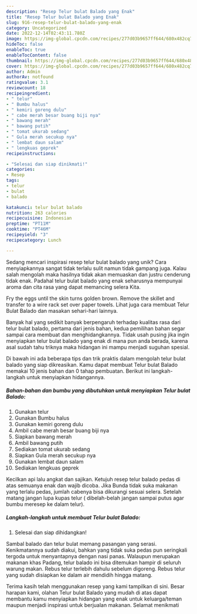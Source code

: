 ```yaml
---
description: "Resep Telur bulat Balado yang Enak"
title: "Resep Telur bulat Balado yang Enak"
slug: 916-resep-telur-bulat-balado-yang-enak
category: Uncategorized
date: 2022-12-14T02:43:11.780Z
image: https://img-global.cpcdn.com/recipes/277d03b9657ff644/680x482cq70/telur-bulat-balado-foto-resep-utama.jpg
hideToc: false
enableToc: true
enableTocContent: false
thumbnail: https://img-global.cpcdn.com/recipes/277d03b9657ff644/680x482cq70/telur-bulat-balado-foto-resep-utama.jpg
cover: https://img-global.cpcdn.com/recipes/277d03b9657ff644/680x482cq70/telur-bulat-balado-foto-resep-utama.jpg
author: Admin
authorAv: notfound
ratingvalue: 3.1
reviewcount: 18
recipeingredient:
- " telur"
- " Bumbu halus"
- " kemiri goreng dulu"
- " cabe merah besar buang biji nya"
- " bawang merah"
- " bawang putih"
- " tomat ukurab sedang"
- " Gula merah secukup nya"
- " lembat daun salam"
- " lengkuas geprek"
recipeinstructions:

- "Selesai dan siap dinikmati!"
categories:
- Resep
tags:
- telur
- bulat
- balado

katakunci: telur bulat balado 
nutrition: 263 calories
recipecuisine: Indonesian
preptime: "PT11M"
cooktime: "PT46M"
recipeyield: "3"
recipecategory: Lunch

---
```





Sedang mencari inspirasi resep telur bulat balado yang unik? Cara menyiapkannya sangat tidak terlalu sulit namun tidak gampang juga. Kalau salah mengolah maka hasilnya tidak akan memuaskan dan justru cenderung tidak enak. Padahal telur bulat balado yang enak seharusnya mempunyai aroma dan cita rasa yang dapat memancing selera Kita.





Fry the eggs until the skin turns golden brown. Remove the skillet and transfer to a wire rack set over paper towels. Lihat juga cara membuat Telur Bulat Balado dan masakan sehari-hari lainnya.

Banyak hal yang sedikit banyak berpengaruh terhadap kualitas rasa dari telur bulat balado, pertama dari jenis bahan, kedua pemilihan bahan segar sampai cara membuat dan menghidangkannya. Tidak usah pusing jika ingin menyiapkan telur bulat balado yang enak di mana pun anda berada, karena asal sudah tahu triknya maka hidangan ini mampu menjadi suguhan spesial.






Di bawah ini ada beberapa tips dan trik praktis dalam mengolah telur bulat balado yang siap dikreasikan. Kamu dapat membuat Telur bulat Balado memakai 10 jenis bahan dan 0 tahap pembuatan. Berikut ini langkah-langkah untuk menyiapkan hidangannya.

<!--inarticleads1-->

##### Bahan-bahan dan bumbu yang dibutuhkan untuk menyiapkan Telur bulat Balado:

1. Gunakan  telur
1. Gunakan  Bumbu halus
1. Gunakan  kemiri goreng dulu
1. Ambil  cabe merah besar buang biji nya
1. Siapkan  bawang merah
1. Ambil  bawang putih
1. Sediakan  tomat ukurab sedang
1. Siapkan  Gula merah secukup nya
1. Gunakan  lembat daun salam
1. Sediakan  lengkuas geprek


Kecilkan api lalu angkat dan sajikan. Ketujuh resep telur balado pedas di atas semuanya enak dan wajib dicoba. Jika Bunda tidak suka makanan yang terlalu pedas, jumlah cabenya bisa dikurangi sesuai selera. Setelah matang jangan lupa kupas telur ( dibelah-belah jangan sampai putus agar bumbu meresep ke dalam telur). 

<!--inarticleads2-->

##### Langkah-langkah untuk membuat Telur bulat Balado:


1. Selesai dan siap dihidangkan!

Sambal balado dan telur bulat memang pasangan yang serasi. Kenikmatannya sudah diakui, bahkan yang tidak suka pedas pun seringkali tergoda untuk menyantapnya dengan nasi panas. Walaupun merupakan makanan khas Padang, telur balado ini bisa ditemukan hampir di seluruh warung makan. Rebus telur terlebih dahulu sebelum digoreng. Rebus telur yang sudah disiapkan ke dalam air mendidih hingga matang. 

Terima kasih telah menggunakan resep yang kami tampilkan di sini. Besar harapan kami, olahan Telur bulat Balado yang mudah di atas dapat membantu kamu menyiapkan hidangan yang enak untuk keluarga/teman maupun menjadi inspirasi untuk berjualan makanan. Selamat menikmati
